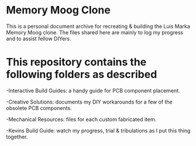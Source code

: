# Memory Moog Clone
This is a personal document archive for recreating &amp; building the Luis Marka Memory Moog clone.
The files shared here are mainly to log my progress and to assist fellow DIYers.

# This repository contains the following folders as described
-Interactive Build Guides: a handy guide for PCB component placement.

-Creative Solutions: documents my DIY workarounds for a few of the obsolete PCB components.

-Mechanical Resources: files for each custom fabricated item.

-Kevins Build Guide: watch my progress, trial & tribulations as I put this thing together.
